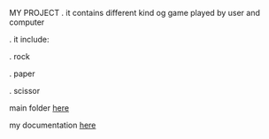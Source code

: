 MY PROJECT
. it contains different kind og game played by user and computer

. it include:

. rock

. paper

. scissor

main folder [here](https://github.com/aaliyanah56/zuriwork/tree/main/scissor.py)

my documentation [here](https://github.com/aaliyanah56/zuriwork/blob/main/scissor.py/rock.py)
